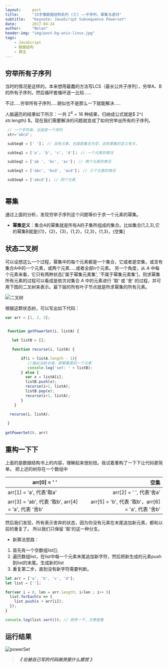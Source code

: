 ```yaml
---
layout:     post
title:      "JS手撸数据结构系列 (三) ——子序列、幂集与递归"
subtitle:   "Keynote: JavaScript Subsequence Powerset"
date:       2017-04-24
author:     "Nolan"
header-img: "img/post-bg-unix-linux.jpg"
tags:
    - JavaScript
    - 数据结构
    - 算法
---
```

  
## 穷举所有子序列
当时的情况是这样的，本来想用最蠢的方法写LCS（最长公共子序列），穷举A、B的所有子序列，然后循环套循环逐一比较......

不过.....穷举所有子序列.....貌似也不是那么一下就能解决.....

人脑遍历的结果如下所示：一共 $2^4 =16$ 种结果，归纳成公式就是$ 2^{ str.length} $。现在我们需要解决的问题就变成了如何穷举出所有的子序列。

```javascript
 // 一个字符串，也就是一个序列
 str='abcd';

 subSeq0 = [' ']； // 没有元素，也就是集合为空，这和幂集的定义有关。

 subSeq1 = ['a', 'b', 'c', 'd']； // 一个元素的情况

 subSeq2 = ['ab ', 'bc', 'ac']； // 两个元素的情况

 subSeq3 = ['abc', 'bcd', 'acd']； // 三个元素的情况

 subSeq4 = ['abcd']； // 四个元素 
  
```

## 幂集
通过上面的分析，发现穷举子序列这个问题等价于求一个元素的幂集。

- **幂集定义**：集合A的幂集就是所有A的子集所组成的集合。比如集合[1,2,3],它的幂集B就是[{1}，{2}，{3}，{1,2}，{2,3}，{1,3}，{空集]

##  状态二叉树
可以设想这么一个过程，幂集中的每个元素都是一个集合，它或者是空集，或含有集合A中的一个元素，或两个元素.....或者全部n个元素。
另一个角度，从 $A$ 中每个元素来看，它只有两种状态['属于幂集元素集', '不属于幂集元素集']，则求幂集所有元素的过程可以看成是依次对集合 $A$ 中的元素进行 '取' 或 '舍' 的过程，并可用下图的二叉树来表示。最下层的所有叶子节点就是所求幂集的所有元素。

![二叉树](http://img.blog.csdn.net/20170424114649018?watermark/2/text/aHR0cDovL2Jsb2cuY3Nkbi5uZXQvc2Nhcmd0dA==/font/5a6L5L2T/fontsize/400/fill/I0JBQkFCMA==/dissolve/70/gravity/SouthEast)


 根据这颗状态树，可以写出如下代码： 
``` javascript
var arr = [1, 2, 3];
 

 function getPowerSet(i, listA) {

   let listB = [];

   function recurse(i, listA) {

       if(i > listA.length - 1){
          //输出当前Ｂ值，即幂集里的一个元素
          console.log('set: ' + listB);
       } else {
         var x = listA[i];
         listB.push(x);
         recurse(i+1, listA);
         listB.pop(x);
         recurse(i+1, listA);
       }
    }
      
  recurse(i, listA);

 }
 
getPowerSet(0, arr)


```
##  重构一下下
上面的是数据结构书上的内容，理解起来很别扭。我试着重构了一下下让代码更简单。
把上述的树存在一个数组中

| arr[0] = ' '  | 空集 |
| ------------- |-----:|
| arr[1] = 'a', 代表'取a' | arr[2] = ' ', 代表'舍a' |
| arr[3] = 'ab', 代表 '取b', arr[4] = 'a', 代表 '舍b' | arr[5] = 'b', 代表 '取b'，arr[6] = 'a',  代表 '舍b' |

然后我们发现，所有表示舍弃的状态，因为你没有元素在末尾追加新元素，都和以前的重复了。
所以我们只保留 '取'的这一种分支。

- 新算法思路：
1.  首先有一个空数组list[];
 2. 遍历数组list，在list中每一个元素末尾追加新字符，然后把新生成的元素push到list的末尾。生成新的list
 3. 重复第二步，直到没有新字符需要判断。

``` javascript
let arr = ['a', 'b', 'c', 'd'];
let list = [''];

for(var i = 0, len = arr.length; i<len ; i++ ){
  list.forEach(x => {
    list.push(x + arr[i]);
  });
}

console.log(list.sort()); // 排序一下，方便查看
```
##  运行结果
![powerSet](http://img.blog.csdn.net/20170424124204958?watermark/2/text/aHR0cDovL2Jsb2cuY3Nkbi5uZXQvc2Nhcmd0dA==/font/5a6L5L2T/fontsize/400/fill/I0JBQkFCMA==/dissolve/70/gravity/SouthEast)

>***《 论被自己写的代码美哭是什么感觉 》***

